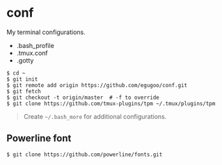 # conf
My terminal configurations.

- .bash_profile
- .tmux.conf
- .gotty

```
$ cd ~
$ git init
$ git remote add origin https://github.com/egugoo/conf.git
$ git fetch
$ git checkout -t origin/master  # -f to override
$ git clone https://github.com/tmux-plugins/tpm ~/.tmux/plugins/tpm
```

> Create `~/.bash_more` for additional configurations.

## Powerline font

```
$ git clone https://github.com/powerline/fonts.git
```
